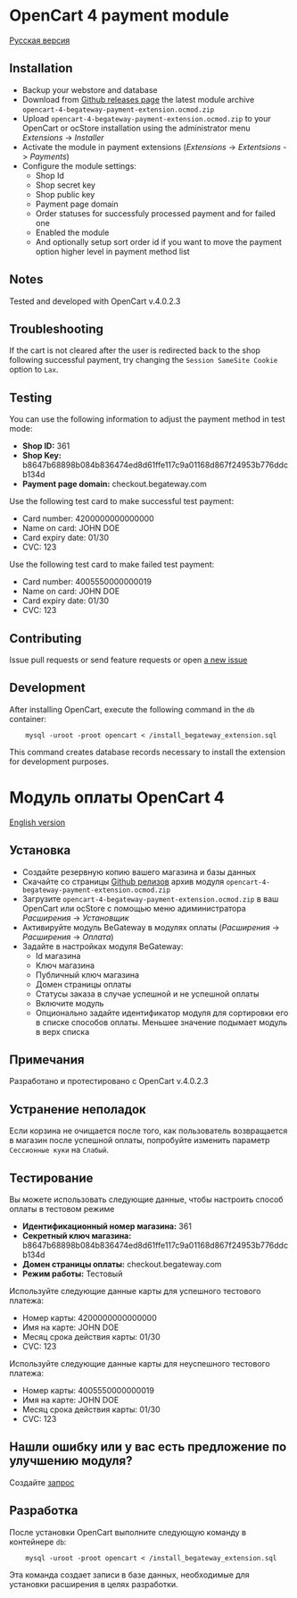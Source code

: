 # OpenCart 4 payment module

[Русская версия](#Модуль-оплаты-opencart-4)

## Installation

* Backup your webstore and database
* Download from [Github releases page](https://github.com/begateway/opencart-4-payment-module/releases) the latest module archive `opencart-4-begateway-payment-extension.ocmod.zip`
* Upload `opencart-4-begateway-payment-extension.ocmod.zip` to your OpenCart or ocStore installation using the administrator menu _Extensions_ -> _Installer_
* Activate the module in payment extensions (_Extensions_ -> _Extentsions_ -> _Payments_)
* Configure the module settings:
  * Shop Id
  * Shop secret key
  * Shop public key
  * Payment page domain
  * Order statuses for successfuly processed payment and for failed one
  * Enabled the module
  * And optionally setup sort order id if you want to move the payment
    option higher level in payment method list

## Notes

Tested and developed with OpenCart v.4.0.2.3

## Troubleshooting

If the cart is not cleared after the user is redirected back to the shop following successful payment, try changing the `Session SameSite Cookie` option to `Lax`.

## Testing

You can use the following information to adjust the payment method in test mode:

  * __Shop ID:__ 361
  * __Shop Key:__ b8647b68898b084b836474ed8d61ffe117c9a01168d867f24953b776ddcb134d
  * __Payment page domain:__ checkout.begateway.com

Use the following test card to make successful test payment:

  * Card number: 4200000000000000
  * Name on card: JOHN DOE
  * Card expiry date: 01/30
  * CVC: 123

Use the following test card to make failed test payment:

  * Card number: 4005550000000019
  * Name on card: JOHN DOE
  * Card expiry date: 01/30
  * CVC: 123

## Contributing

Issue pull requests or send feature requests or open [a new issue]( https://github.com/begateway/opencart-4-payment-module/issues/new)

## Development

After installing OpenCart, execute the following command in the `db` container:

        mysql -uroot -proot opencart < /install_begateway_extension.sql

This command creates database records necessary to install the extension for development purposes.

# Модуль оплаты OpenCart 4

[English version](#opencart-4-payment-module)

## Установка

* Создайте резервную копию вашего магазина и базы данных
* Скачайте со страницы [Github релизов](https://github.com/begateway/opencart-4-payment-module/releases) архив модуля `opencart-4-begateway-payment-extension.ocmod.zip` 
* Загрузите `opencart-4-begateway-payment-extension.ocmod.zip` в ваш OpenCart или ocStore с помощью меню адиминистратора _Расширения_ -> _Установщик_
* Активируйте модуль BeGateway в модулях оплаты (_Расширения_ -> _Расширения_ -> _Оплата_)
* Задайте в настройках модуля BeGateway:
  * Id магазина
  * Ключ магазина
  * Публичный ключ магазина
  * Домен страницы оплаты
  * Статусы заказа в случае успешной и не успешной оплаты
  * Включите модуль
  * Опционально задайте идентификатор модуля для сортировки его в списке способов оплаты. Меньшее значение подымает модуль в верх списка

## Примечания

Разработано и протестировано с OpenCart v.4.0.2.3

## Устранение неполадок

Если корзина не очищается после того, как пользователь возвращается в магазин после успешной оплаты, попробуйте изменить параметр `Сессионные куки` на `Слабый`.

## Тестирование

Вы можете использовать следующие данные, чтобы настроить способ оплаты в тестовом режиме

  * __Идентификационный номер магазина:__ 361
  * __Секретный ключ магазина:__ b8647b68898b084b836474ed8d61ffe117c9a01168d867f24953b776ddcb134d
  * __Домен страницы оплаты:__ checkout.begateway.com
  * __Режим работы:__ Тестовый

Используйте следующие данные карты для успешного тестового платежа:

  * Номер карты: 4200000000000000
  * Имя на карте: JOHN DOE
  * Месяц срока действия карты: 01/30
  * CVC: 123

Используйте следующие данные карты для неуспешного тестового платежа:

  * Номер карты: 4005550000000019
  * Имя на карте: JOHN DOE
  * Месяц срока действия карты: 01/30
  * CVC: 123

## Нашли ошибку или у вас есть предложение по улучшению модуля?

Создайте [запрос](https://github.com/begateway/opencart-4-payment-module/issues/new)

## Разработка

После установки OpenCart выполните следующую команду в контейнере `db`:

        mysql -uroot -proot opencart < /install_begateway_extension.sql
        
Эта команда создает записи в базе данных, необходимые для установки расширения в целях разработки.
